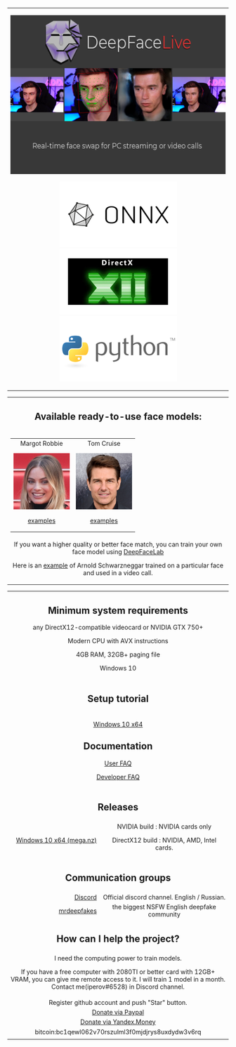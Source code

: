 <table align="center" border="0">

<tr><td colspan=2 align="center">

![](doc/deepfacelive_intro.png)

![](doc/logo_onnx.png)
![](doc/logo_directx.png)
![](doc/logo_python.png)

</td></tr>
</table>
<table align="center" border="0">

<tr><td colspan=2 align="center">

## Available ready-to-use face models:

</td></tr>

<tr><td colspan=2 align="center">

<table align="center" border="0">
<tr><td align="center">
Margot Robbie

<img src="doc/celebs/Margot_Robbie/Margot_Robbie.png" width=128></img>

<a href="doc/celebs/Margot_Robbie/examples.md">examples</a>
</td><td align="center">
Tom Cruise

<img src="doc/celebs/Tom_Cruise/Tom_Cruise.jpg" width=128></img>

<a href="doc/celebs/Tom_Cruise/examples.md">examples</a>
</td></tr>
</table>

</td></tr>

<tr><td colspan=2 align="center">
If you want a higher quality or better face match, you can train your own face model using <a href="https://github.com/iperov/DeepFaceLab">DeepFaceLab</a>

Here is an <a href="https://www.tiktok.com/@arnoldschwarzneggar/video/6995538782204300545">example</a> of Arnold Schwarzneggar trained on a particular face and used in a video call.

</td></tr>

</table>
<table align="center" border="0">

<tr><td colspan=2 align="center">

## Minimum system requirements

any DirectX12-compatible videocard or NVIDIA GTX 750+ 

Modern CPU with AVX instructions

4GB RAM, 32GB+ paging file

Windows 10

</td></tr>
<tr><td colspan=2 align="center">

## Setup tutorial

<tr><td colspan=2 align="center">

<a href="doc/setup_tutorial_windows/index.md">Windows 10 x64</a>

## Documentation

<a href="doc/user_faq/user_faq.md">User FAQ</a>

<a href="doc/developer_faq/developer_faq.md">Developer FAQ</a>

</td></tr>
<tr><td colspan=2 align="center">

## Releases

</td></tr>
<tr><td align="right"> <a href="https://mega.nz/folder/m10iELBK#Y0H6BflF9C4k_clYofC7yA">Windows 10 x64 (mega.nz)</a>
</td><td align="center">
NVIDIA build : NVIDIA cards only

DirectX12 build : NVIDIA, AMD, Intel cards.
</td></tr>
<tr><td colspan=2 align="center">

## Communication groups

<tr><td align="right">
<a href="https://discord.gg/S2h7kPySQp">Discord</a>
</td><td align="center">Official discord channel. English / Russian.</td></tr>

<tr><td align="right">
<a href="https://mrdeepfakes.com/forums/">mrdeepfakes</a>
</td><td align="center">the biggest NSFW English deepfake community</td></tr>

</td></tr>
<tr><td colspan=2 align="center">

## How can I help the project?

</td></tr>
<tr><td colspan=2 align="center">
I need the computing power to train models. 

If you have a free computer with 2080TI or better card with 12GB+ VRAM, you can give me remote access to it. I will train 1 model in a month. Contact me(iperov#6528) in Discord channel.
</td></tr>
<tr><td colspan=2 align="center">
Register github account and push "Star" button.
</td></tr>
<tr><td colspan=2 align="center">
<a href="https://www.paypal.com/paypalme/DeepFaceLab">Donate via Paypal</a>
</td></tr>
<tr><td colspan=2 align="center">
<a href="https://money.yandex.ru/to/41001142318065">Donate via Yandex.Money</a>
</td></tr>
<tr><td colspan=2 align="center">
bitcoin:bc1qewl062v70rszulml3f0mjdjrys8uxdydw3v6rq
</td></tr>
<tr><td colspan=2 align="center">


<!--
    <a href="https://br-stone.online"><img src="doc/logo_barclay_stone.png"></img></a><a href="https://exmo.com"><img src="doc/logo_exmo.png"></img></a>

    presents 

    <tr><td align="right">


    <a href="">Windows (magnet link)</a>
    </td><td align="center">Latest release. Use torrent client to download.</td></tr>
    </tr>
-->

</table>



